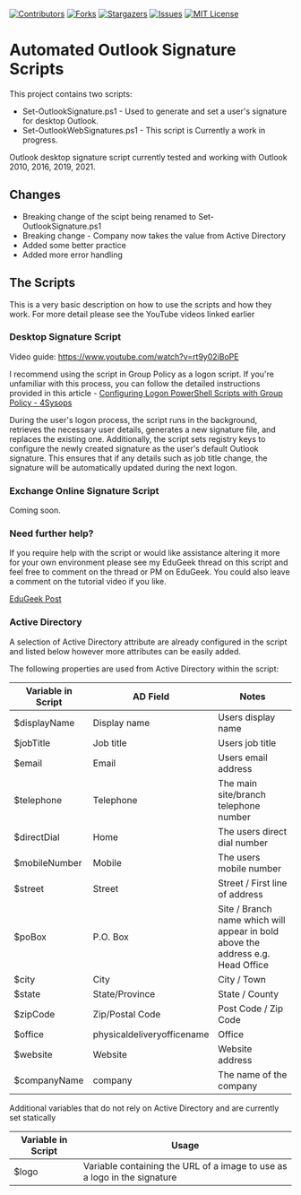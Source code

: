 [![Contributors][contributors-shield]][contributors-url]
[![Forks][forks-shield]][forks-url]
[![Stargazers][stars-shield]][stars-url]
[![Issues][issues-shield]][issues-url]
[![MIT License][license-shield]][license-url]

# Automated Outlook Signature Scripts
This project contains two scripts: 
* Set-OutlookSignature.ps1 - Used to generate and set a user's signature for desktop Outlook.
* Set-OutlookWebSignatures.ps1 - This script is Currently a work in progress.

Outlook desktop signature script currently tested and working with Outlook 2010, 2016, 2019, 2021.

## Changes
* Breaking change of the scipt being renamed to Set-OutlookSignature.ps1
* Breaking change - Company now takes the value from Active Directory
* Added some better practice
* Added more error handling

## The Scripts
This is a very basic description on how to use the scripts and how they work. For more detail please see the YouTube videos linked earlier 

### Desktop Signature Script
Video guide: https://www.youtube.com/watch?v=rt9y02iBoPE

I recommend using the script in Group Policy as a logon script. If you're unfamiliar with this process, you can follow the detailed instructions provided in this article - [Configuring Logon PowerShell Scripts with Group Policy - 4Sysops](https://4sysops.com/archives/configuring-logon-powershell-scripts-with-group-policy/)

During the user's logon process, the script runs in the background, retrieves the necessary user details, generates a new signature file, and replaces the existing one. Additionally, the script sets registry keys to configure the newly created signature as the user's default Outlook signature. This ensures that if any details such as job title change, the signature will be automatically updated during the next logon.

### Exchange Online Signature Script
Coming soon.

### Need further help?
If you require help with the script or would like assistance altering it more for your own environment please see my EduGeek thread on this script and feel free to comment on the thread or PM on EduGeek. You could also leave a comment on the tutorial video if you like.

[EduGeek Post](http://www.edugeek.net/forums/scripts/205976-outlook-email-signature-automation-ad-attributes.html#post1760284)

### Active Directory
A selection of Active Directory attribute are already configured in the script and listed below however more attributes can be easily added. 

The following properties are used from Active Directory within the script:

| Variable in Script | AD Field  | Notes |
|-------------| ------------- | ------------- |
| $displayName | Display name | Users display name |
| $jobTitle | Job title | Users job title |
| $email | Email | Users email address  |
| $telephone | Telephone  | The main site/branch telephone number |
| $directDial | Home | The users direct dial number |
| $mobileNumber | Mobile | The users mobile number |
| $street | Street | Street / First line of address |
| $poBox | P.O. Box | Site / Branch name which will appear in bold above the address e.g. Head Office |
| $city | City | City / Town |
| $state | State/Province | State / County |
| $zipCode | Zip/Postal Code | Post Code / Zip Code |
| $office | physicaldeliveryofficename | Office |
| $website | Website | Website address |
| $companyName | company | The name of the company |

Additional variables that do not rely on Active Directory and are currently set statically

| Variable in Script | Usage |
|-------------| ------------- |
| $logo | Variable containing the URL of a image to use as a logo in the signature |


[contributors-shield]: https://img.shields.io/github/contributors/CaptainQwerty/AutomatedOutlookSignature.svg?style=for-the-badge
[contributors-url]: https://github.com/CaptainQwerty/AutomatedOutlookSignature/graphs/contributors
[forks-shield]: https://img.shields.io/github/forks/CaptainQwerty/AutomatedOutlookSignature.svg?style=for-the-badge
[forks-url]: https://github.com/CaptainQwerty/AutomatedOutlookSignature/network/members
[stars-shield]: https://img.shields.io/github/stars/CaptainQwerty/AutomatedOutlookSignature.svg?style=for-the-badge
[stars-url]: https://github.com/CaptainQwerty/AutomatedOutlookSignature/stargazers
[issues-shield]: https://img.shields.io/github/issues/CaptainQwerty/AutomatedOutlookSignature.svg?style=for-the-badge
[issues-url]: https://github.com/CaptainQwerty/AutomatedOutlookSignature/issues
[license-shield]: https://img.shields.io/github/license/CaptainQwerty/AutomatedOutlookSignature.svg?style=for-the-badge
[license-url]: https://github.com/CaptainQwerty/AutomatedOutlookSignature/blob/master/LICENSE.txt
